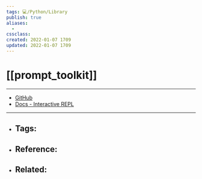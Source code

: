 ```yaml
---
tags: 💻️/Python/Library 
publish: true
aliases:
  - 
cssclass: 
created: 2022-01-07 1709
updated: 2022-01-07 1709
---
```


# [[prompt_toolkit]]

---

- [GitHub](https://github.com/prompt-toolkit/python-prompt-toolkit)
- [Docs - Interactive REPL](https://python-prompt-toolkit.readthedocs.io/en/stable/pages/tutorials/repl.html)

---

- Tags: 
	- 
- Reference:
	- 
- Related:
	- 
